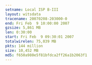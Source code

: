 ```yaml
---
setname: Local ISP B-III
layout: witsdata
tracename: 20070208-203000-0
end: Fri Feb  9 10:00:00 2007
gzsize: 5,861 MB
len: 0:30:00
start: Fri Feb  9 09:30:01 2007
totalwirelen: 75,039 MB
pkts: 144 million
size: 10,452 MB
md5: f650a980e5f81bfdca2ff26a1b2063f1
---
```

